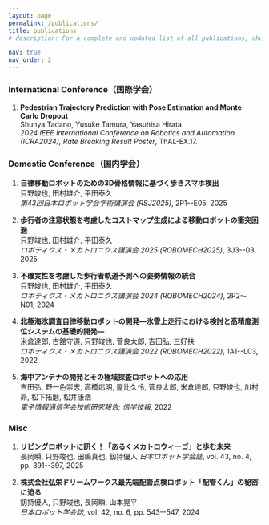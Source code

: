 ```yaml
---
layout: page
permalink: /publications/
title: publications
# description: For a complete and updated list of all publications, check out my profile on Google Scholar.

nav: true 
nav_order: 2
---
```


<!-- _pages/publications.md -->

### International Conference（国際学会）

1. **Pedestrian Trajectory Prediction with Pose Estimation and Monte Carlo Dropout**  
   Shunya Tadano, Yusuke Tamura, Yasuhisa Hirata  
   *2024 IEEE International Conference on Robotics and Automation (ICRA2024), Rate Breaking Result Poster*, ThAL-EX.17.

### Domestic Conference（国内学会）

1. **自律移動ロボットのための3D骨格情報に基づく歩きスマホ検出**  
   只野竣也, 田村雄介, 平田泰久  
   *第43回日本ロボット学会学術講演会 (RSJ2025)*, 2P1--E05, 2025

2. **歩行者の注意状態を考慮したコストマップ生成による移動ロボットの衝突回避**  
   只野竣也, 田村雄介, 平田泰久  
   *ロボティクス・メカトロニクス講演会 2025 (ROBOMECH2025)*, 3J3--03, 2025

3. **不確実性を考慮した歩行者軌道予測への姿勢情報の統合**  
   只野竣也, 田村雄介, 平田泰久  
   *ロボティクス・メカトロニクス講演会 2024 (ROBOMECH2024)*, 2P2--N01, 2024

4. **北極海氷調査自律移動ロボットの開発―氷雪上走行における検討と高精度測位システムの基礎的開発―**  
   米倉達郎, 古舘守道, 只野竣也, 菅良太郎, 吉田弘, 三好扶  
   *ロボティクス・メカトロニクス講演会 2022 (ROBOMECH2022)*, 1A1--L03, 2022

5. **海中アンテナの開発とその極域探査ロボットへの応用**  
   吉田弘, 野一色崇志, 高橋応明, 屋比久怜, 菅良太郎, 米倉達郎, 只野竣也, 川村昴, 松下拓磨, 松井康浩  
   *電子情報通信学会技術研究報告; 信学技報*, 2022

### Misc

1. **リビングロボットに訊く！「あるくメカトロウィーゴ」と歩む未来**  
   長岡瞬, 只野竣也, 田嶋真也, 釼持優人 
   *日本ロボット学会誌*, vol. 43, no. 4, pp. 391--397, 2025
   
1. **株式会社弘栄ドリームワークス最先端配管点検ロボット「配管くん」の秘密に迫る**  
   釼持優人, 只野竣也, 長岡瞬, 山本晃平  
   *日本ロボット学会誌*, vol. 42, no. 6, pp. 543--547, 2024



<!-- Bibsearch Feature -->

<!-- {% include bib_search.liquid %} -->

<!-- <div class="publications"> -->

<!-- {% bibliography %} -->

<!-- </div> -->
